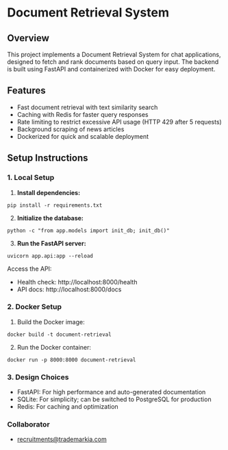 # Document Retrieval System

## Overview

This project implements a Document Retrieval System for chat applications, designed to fetch and rank documents based on query input. The backend is built using FastAPI and containerized with Docker for easy deployment.

## Features

- Fast document retrieval with text similarity search
- Caching with Redis for faster query responses
- Rate limiting to restrict excessive API usage (HTTP 429 after 5 requests)
- Background scraping of news articles
- Dockerized for quick and scalable deployment

## Setup Instructions

### 1. Local Setup

1. **Install dependencies:**

```
pip install -r requirements.txt
```

2. **Initialize the database:**

```
python -c "from app.models import init_db; init_db()"
```

3. **Run the FastAPI server:**

```
uvicorn app.api:app --reload
```

Access the API:

- Health check: http://localhost:8000/health
- API docs: http://localhost:8000/docs

### 2. Docker Setup

1. Build the Docker image:

```
docker build -t document-retrieval
```

2. Run the Docker container:

```
docker run -p 8000:8000 document-retrieval
```

### 3. Design Choices

- FastAPI: For high performance and auto-generated documentation
- SQLite: For simplicity; can be switched to PostgreSQL for production
- Redis: For caching and optimization

### Collaborator
- recruitments@trademarkia.com
